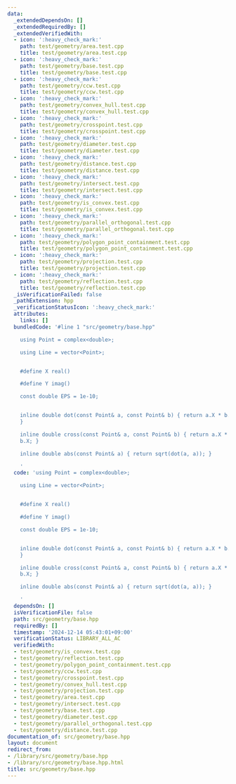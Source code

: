 ```yaml
---
data:
  _extendedDependsOn: []
  _extendedRequiredBy: []
  _extendedVerifiedWith:
  - icon: ':heavy_check_mark:'
    path: test/geometry/area.test.cpp
    title: test/geometry/area.test.cpp
  - icon: ':heavy_check_mark:'
    path: test/geometry/base.test.cpp
    title: test/geometry/base.test.cpp
  - icon: ':heavy_check_mark:'
    path: test/geometry/ccw.test.cpp
    title: test/geometry/ccw.test.cpp
  - icon: ':heavy_check_mark:'
    path: test/geometry/convex_hull.test.cpp
    title: test/geometry/convex_hull.test.cpp
  - icon: ':heavy_check_mark:'
    path: test/geometry/crosspoint.test.cpp
    title: test/geometry/crosspoint.test.cpp
  - icon: ':heavy_check_mark:'
    path: test/geometry/diameter.test.cpp
    title: test/geometry/diameter.test.cpp
  - icon: ':heavy_check_mark:'
    path: test/geometry/distance.test.cpp
    title: test/geometry/distance.test.cpp
  - icon: ':heavy_check_mark:'
    path: test/geometry/intersect.test.cpp
    title: test/geometry/intersect.test.cpp
  - icon: ':heavy_check_mark:'
    path: test/geometry/is_convex.test.cpp
    title: test/geometry/is_convex.test.cpp
  - icon: ':heavy_check_mark:'
    path: test/geometry/parallel_orthogonal.test.cpp
    title: test/geometry/parallel_orthogonal.test.cpp
  - icon: ':heavy_check_mark:'
    path: test/geometry/polygon_point_containment.test.cpp
    title: test/geometry/polygon_point_containment.test.cpp
  - icon: ':heavy_check_mark:'
    path: test/geometry/projection.test.cpp
    title: test/geometry/projection.test.cpp
  - icon: ':heavy_check_mark:'
    path: test/geometry/reflection.test.cpp
    title: test/geometry/reflection.test.cpp
  _isVerificationFailed: false
  _pathExtension: hpp
  _verificationStatusIcon: ':heavy_check_mark:'
  attributes:
    links: []
  bundledCode: '#line 1 "src/geometry/base.hpp"

    using Point = complex<double>;

    using Line = vector<Point>;


    #define X real()

    #define Y imag()

    const double EPS = 1e-10;


    inline double dot(const Point& a, const Point& b) { return a.X * b.X + a.Y * b.Y;
    }

    inline double cross(const Point& a, const Point& b) { return a.X * b.Y - a.Y *
    b.X; }

    inline double abs(const Point& a) { return sqrt(dot(a, a)); }

    '
  code: 'using Point = complex<double>;

    using Line = vector<Point>;


    #define X real()

    #define Y imag()

    const double EPS = 1e-10;


    inline double dot(const Point& a, const Point& b) { return a.X * b.X + a.Y * b.Y;
    }

    inline double cross(const Point& a, const Point& b) { return a.X * b.Y - a.Y *
    b.X; }

    inline double abs(const Point& a) { return sqrt(dot(a, a)); }

    '
  dependsOn: []
  isVerificationFile: false
  path: src/geometry/base.hpp
  requiredBy: []
  timestamp: '2024-12-14 05:43:01+09:00'
  verificationStatus: LIBRARY_ALL_AC
  verifiedWith:
  - test/geometry/is_convex.test.cpp
  - test/geometry/reflection.test.cpp
  - test/geometry/polygon_point_containment.test.cpp
  - test/geometry/ccw.test.cpp
  - test/geometry/crosspoint.test.cpp
  - test/geometry/convex_hull.test.cpp
  - test/geometry/projection.test.cpp
  - test/geometry/area.test.cpp
  - test/geometry/intersect.test.cpp
  - test/geometry/base.test.cpp
  - test/geometry/diameter.test.cpp
  - test/geometry/parallel_orthogonal.test.cpp
  - test/geometry/distance.test.cpp
documentation_of: src/geometry/base.hpp
layout: document
redirect_from:
- /library/src/geometry/base.hpp
- /library/src/geometry/base.hpp.html
title: src/geometry/base.hpp
---
```

